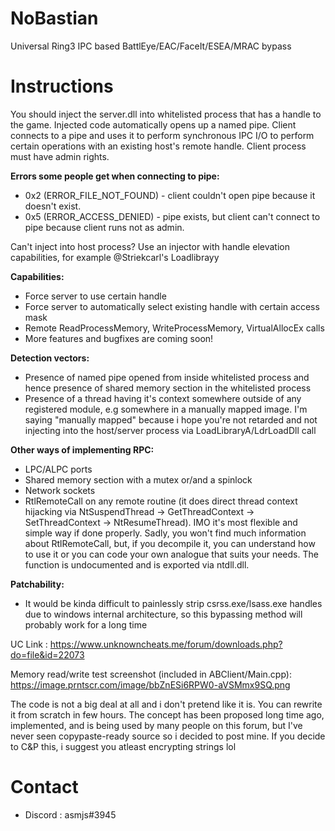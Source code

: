 # NoBastian
Universal Ring3 IPC based BattlEye/EAC/FaceIt/ESEA/MRAC bypass

# Instructions
You should inject the server.dll into whitelisted process that has a handle to the game.
Injected code automatically opens up a named pipe. Client connects to a pipe and uses it to perform synchronous IPC I/O to perform certain operations with an existing host's remote handle. Client process must have admin rights.

**Errors some people get when connecting to pipe:**
- 0x2 (ERROR_FILE_NOT_FOUND) - client couldn't open pipe because it doesn't exist.
- 0x5 (ERROR_ACCESS_DENIED) - pipe exists, but client can't connect to pipe because client runs not as admin.

Can't inject into host process? Use an injector with handle elevation capabilities, for example @Striekcarl's Loadlibrayy

**Capabilities:**
- Force server to use certain handle
- Force server to automatically select existing handle with certain access mask
- Remote ReadProcessMemory, WriteProcessMemory, VirtualAllocEx calls
- More features and bugfixes are coming soon!

**Detection vectors:**
- Presence of named pipe opened from inside whitelisted process and hence presence of shared memory section in the whitelisted process
- Presence of a thread having it's context somewhere outside of any registered module, e.g somewhere in a manually mapped image. I'm saying "manually mapped" because i hope you're not retarded and not injecting into the host/server process via LoadLibraryA/LdrLoadDll call

**Other ways of implementing RPC:**
- LPC/ALPC ports 
- Shared memory section with a mutex or/and a spinlock 
- Network sockets
- RtlRemoteCall on any remote routine (it does direct thread context hijacking via NtSuspendThread -> GetThreadContext -> SetThreadContext -> NtResumeThread). IMO it's most flexible and simple way if done properly. Sadly, you won't find much information about RtlRemoteCall, but, if you decompile it, you can understand how to use it or you can code your own analogue that suits your needs. The function is undocumented and is exported via ntdll.dll. 

**Patchability:**
- It would be kinda difficult to painlessly strip csrss.exe/lsass.exe handles due to windows internal architecture, so this bypassing method will probably work for a long time

UC Link : https://www.unknowncheats.me/forum/downloads.php?do=file&id=22073

Memory read/write test screenshot (included in ABClient/Main.cpp): https://image.prntscr.com/image/bbZnESi6RPW0-aVSMmx9SQ.png

The code is not a big deal at all and i don't pretend like it is. You can rewrite it from scratch in few hours. The concept has been proposed long time ago, implemented, and is being used by many people on this forum, but I've never seen copypaste-ready source so i decided to post mine. If you decide to C&P this, i suggest you atleast encrypting strings lol

# Contact
+ Discord : asmjs#3945